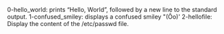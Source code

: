 0-hello_world: prints “Hello, World”, followed by a new line to the standard output.
1-confused_smiley:  displays a confused smiley "(Ôo)'
2-hellofile: Display the content of the /etc/passwd file.
